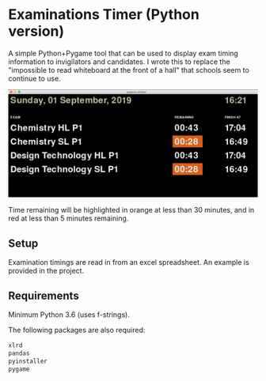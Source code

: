 # Examinations Timer (Python version)

A simple Python+Pygame tool that can be used to display exam timing information to invigilators and candidates. I wrote this to replace the "impossible to read whiteboard at the front of a hall" that schools seem to continue to use.

![](img/screenshot.png)

Time remaining will be highlighted in orange at less than 30 minutes, and in red at less than 5 minutes remaining.

## Setup

Examination timings are read in from an excel spreadsheet. An example is provided in the project.

## Requirements

Minimum Python 3.6 (uses f-strings). 

The following packages are also required:

```
xlrd
pandas
pyinstaller
pygame
```